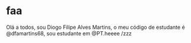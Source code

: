 # faa
Olá a todos, sou Diogo Filipe Alves Martins, o meu código de estudante é @dfamartins68, sou estudante em @PT.heeee
/zzz
